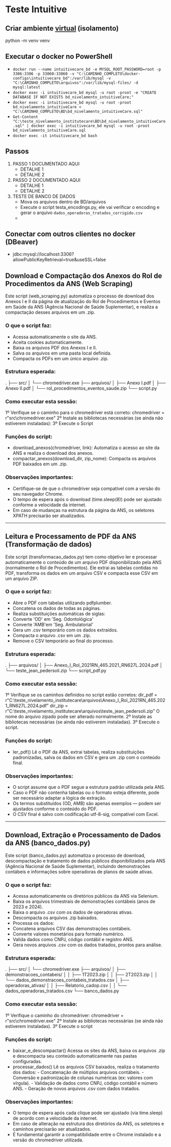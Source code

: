 # Teste Intuitive

## Criar ambiente [virtual](https://virtualenv.pypa.io/en/latest/user_guide.html) (isolamento)

python -m venv venv

## Executar o docker no PowerShell

- `docker run --name intuitivecare_bd -e MYSQL_ROOT_PASSWORD=root -p 3306:3306 -p 33060:33060 -v "C:\CAMINHO_COMPLETO\docker-configs\intuitivecare_bd":/var/lib/mysql -v "C:\CAMINHO_COMPLETO\arquivos":/var/lib/mysql-files/ -d mysql:latest`
- `docker exec -i intuitivecare_bd mysql -u root -proot -e "CREATE DATABASE IF NOT EXISTS bd_nivelamento_intuitiveCare;"`
- `docker exec -i intuitivecare_bd mysql -u root -proot bd_nivelamento_intuitiveCare < "C:\CAMINHO_COMPLETO\BD\bd_nivelamento_intuitiveCare.sql"`
- `Get-Content "C:\teste_nivelamento_institutecare\BD\bd_nivelamento_intuitiveCare.sql" | docker exec -i intuitivecare_bd mysql -u root -proot bd_nivelamento_intuitiveCare.sql`
- `docker exec -it intuitivecare_bd bash`

## Passos

1. PASSO 1 DOCUMENTADO AQUI
   - DETALHE 1
   - DETALHE 2
2. PASSO 2 DOCUMENTADO AQUI
   - DETALHE 1
   - DETALHE 2
3. TESTE DE BANCO DE DADOS
   - Mova os arquivos dentro de BD/arquivos
   - Execute o script testa_encodings.py, ele vai verificar o encoding e gerar o arquivo `dados_operadoras_tratados_corrigido.csv`
   - 

## Conectar com outros clientes no docker (DBeaver)

- jdbc:mysql://localhost:3306?allowPublicKeyRetrieval=true&useSSL=false


## Download e Compactação dos Anexos do Rol de Procedimentos da ANS (Web Scraping)

Este script (web_scraping.py) automatiza o processo de download dos Anexos I e II da página de atualização do Rol de Procedimentos e Eventos em Saúde da ANS (Agência Nacional de Saúde Suplementar), e realiza a compactação desses arquivos em um .zip.

### O que o script faz:
- Acessa automaticamente o site da ANS.
- Aceita cookies automaticamente.
- Baixa os arquivos PDF dos Anexos I e II.
- Salva os arquivos em uma pasta local definida.
- Compacta os PDFs em um único arquivo .zip.

### Estrutura esperada:
.
├── src/
│   └── chromedriver.exe
├── arquivos/
│   ├── Anexo I.pdf
│   ├── Anexo II.pdf
│   └── rol_procedimentos_eventos_saude.zip
└── script.py

### Como executar esta sessão:
1º Verifique se o caminho para o chromedriver está correto:
   chromedriver = r"src\chromedriver.exe"
2º Instale as bibliotecas necessárias (se ainda não estiverem instaladas):
3º Execute o Script

### Funções do script:
- download_anexos(chromedriver, link):
   Automatiza o acesso ao site da ANS e realiza o download dos anexos.
- compactar_anexos(download_dir, zip_nome): 
   Compacta os arquivos PDF baixados em um .zip.

### Observações importantes:
- Certifique-se de que o chromedriver seja compatível com a versão do seu navegador Chrome.
- O tempo de espera após o download (time.sleep(8)) pode ser ajustado conforme a velocidade da internet.
- Em caso de mudanças na estrutura da página da ANS, os seletores XPATH precisarão ser atualizados.

----------------

## Leitura e Processamento de PDF da ANS (Transformação de dados)

Este script (transformacao_dados.py) tem como objetivo ler e processar automaticamente o conteúdo de um arquivo PDF disponibilizado pela ANS (normalmente o Rol de Procedimentos). Ele extrai as tabelas contidas no PDF, transforma os dados em um arquivo CSV e compacta esse CSV em um arquivo ZIP.

### O que o script faz:
- Abre o PDF com tabelas utilizando pdfplumber.
- Concatena os dados de todas as páginas.
- Realiza substituições automáticas de siglas:
- Converte 'OD' em 'Seg. Odontológica'
- Converte 'AMB'em 'Seg. Ambulatorial'
- Gera um .csv temporário com os dados extraídos.
- Compacta o arquivo .csv em um .zip.
- Remove o CSV temporário ao final do processo.

### Estrutura esperada:
.
├── arquivos/
│   ├── Anexo_I_Rol_2021RN_465.2021_RN627L.2024.pdf
│   └── teste_jean_pedersoli.zip
└── script_pdf.py

### Como executar esta sessão:
1º Verifique se os caminhos definidos no script estão corretos:
   dir_pdf = r"C:\teste_nivelamento_institutecare\arquivos\Anexo_I_Rol_2021RN_465.2021_RN627L.2024.pdf"
   dir_zip = r"C:\teste_nivelamento_institutecare\arquivos\teste_jean_pedersoli.zip"
 O nome do arquivo zipado pode ser alterado normalmente.
2º Instale as bibliotecas necessárias (se ainda não estiverem instaladas).
3º Execute o script.

### Funções do script:
- ler_pdf()
   Lê o PDF da ANS, extrai tabelas, realiza substituições padronizadas, salva os dados em CSV e gera um .zip com o conteúdo final.

### Observações importantes:
- O script assume que o PDF segue a estrutura padrão utilizada pela ANS.
- Caso o PDF não contenha tabelas ou o formato esteja diferente, pode ser necessário adaptar a lógica de extração.
- Os termos substituídos (OD, AMB) são apenas exemplos — podem ser ajustados conforme o conteúdo do PDF.
- O CSV final é salvo com codificação utf-8-sig, compatível com Excel.

-----------------------------------------------------------------------

## Download, Extração e Processamento de Dados da ANS (banco_dados.py)

Este script (banco_dados.py) automatiza o processo de download, descompactação e tratamento de dados públicos disponibilizados pela ANS (Agência Nacional de Saúde Suplementar), incluindo demonstrações contábeis e informações sobre operadoras de planos de saúde ativas.

### O que o script faz:
- Acessa automaticamente os diretórios públicos da ANS via Selenium.
- Baixa os arquivos trimestrais de demonstrações contábeis (anos de 2023 e 2024).
- Baixa o arquivo .csv com os dados de operadoras ativas.
- Descompacta os arquivos .zip baixados.
- Processa os dados:
- Concatena arquivos CSV das demonstrações contábeis.
- Converte valores monetários para formato numérico.
- Valida dados como CNPJ, código contábil e registro ANS.
- Gera novos arquivos .csv com os dados tratados, prontos para análise.

### Estrutura esperada:
.
├── src/
│   └── chromedriver.exe
├── arquivos/
│   ├── demonstracoes_contabeis/
│   │   ├── 1T2023.zip
│   │   ├── 2T2023.zip
│   │   └── dados_demonstracoes_contabeis_tratados.csv
│   ├── operadoras_ativas/
│   │   ├── Relatorio_cadop.csv
│   │   └── dados_operadoras_tratados.csv
└── banco_dados.py

### Como executar esta sessão:
1º Verifique o caminho do chromedriver:
   chromedriver = r"src\chromedriver.exe"
2º Instale as bibliotecas necessárias (se ainda não estiverem instaladas).
3º Execute o script

### Funções do script:
- baixar_e_descompactar()
   Acessa os sites da ANS, baixa os arquivos .zip e descompacta seu conteúdo automaticamente nas pastas configuradas.
- processar_dados()
   Lê os arquivos CSV baixados, realiza o tratamento dos dados:
      - Concatenação de múltiplos arquivos contábeis.
      - Conversão e padronização de colunas numéricas (ex: valores com vírgula).
      - Validação de dados como CNPJ, código contábil e número ANS.
      - Geração de novos arquivos .csv com dados tratados.

### Observações importantes:
- O tempo de espera após cada clique pode ser ajustado (via time.sleep) de acordo com a velocidade da internet.
- Em caso de alteração na estrutura dos diretórios da ANS, os seletores e caminhos precisarão ser atualizados.
- É fundamental garantir a compatibilidade entre o Chrome instalado e a versão do chromedriver utilizada.